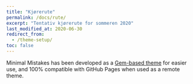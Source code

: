 ```yaml
---
title: "Kjørerute"
permalink: /docs/rute/
excerpt: "Tentativ kjørerute for sommeren 2020"
last_modified_at: 2020-06-30
redirect_from:
  - /theme-setup/
toc: false
---
```


Minimal Mistakes has been developed as a [Gem-based theme](http://jekyllrb.com/docs/themes/) for easier use, and 100% compatible with GitHub Pages when used as a remote theme.
